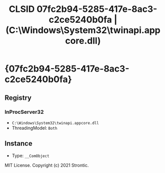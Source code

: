 ﻿---
title: "CLSID 07fc2b94-5285-417e-8ac3-c2ce5240b0fa | (C:\\Windows\\System32\\twinapi.appcore.dll)"
excerpt: What is COM-Object CLSID 07fc2b94-5285-417e-8ac3-c2ce5240b0fa?
---

# {07fc2b94-5285-417e-8ac3-c2ce5240b0fa}


## Registry


### InProcServer32

* `C:\Windows\System32\twinapi.appcore.dll`
* ThreadingModel: `Both`

## Instance

* Type: `__ComObject`

MIT License. Copyright (c) 2021 Strontic.


